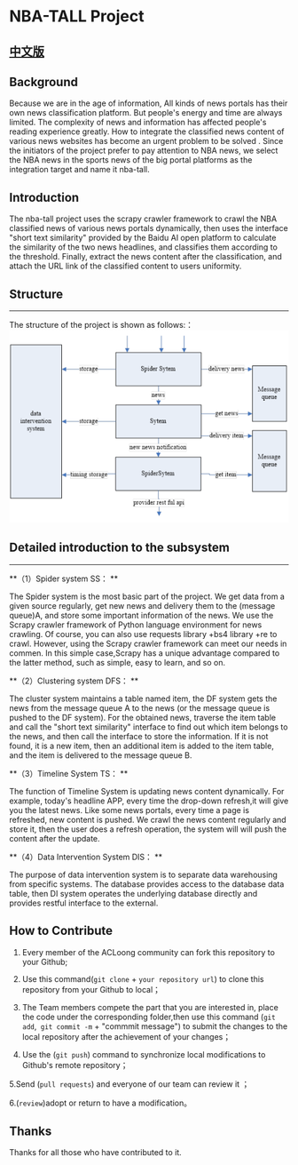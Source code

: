 # NBA-TALL Project

## [中文版](/README_ZH.md)


## Background

Because we are in the age of information, All kinds of news portals has their own news 
classification platform. But people's energy and time are always limited. The complexity of 
news and information has affected people's reading experience greatly. How to integrate the 
classified news content of various news websites has become an urgent problem to be solved . 
Since the initiators of the project prefer to pay attention to NBA news, we select the NBA 
news in the sports news of the big portal platforms as the integration target and name it 
nba-tall.


## Introduction

The nba-tall project uses the scrapy crawler framework to crawl the NBA classified news of 
various news portals dynamically, then uses the interface "short text similarity"  provided 
by the Baidu AI open platform to calculate the similarity of the two news headlines, and 
classifies them according to the threshold. Finally, extract the news content after the 
classification, and attach the URL link of the classified content to users uniformity.


## Structure

***

The structure of the project is shown as follows:：
![The structure of the project](Images/structure_en.png)

## Detailed introduction to the subsystem 
***
**（1）Spider system SS： **

The Spider system is the most basic part of the project. We get data from a given source  regularly, get new news and delivery them to the (message queue)A, and store some important information of the news. We use the Scrapy crawler framework of Python language environment for news crawling. Of course, you can also use requests library +bs4 library +re to crawl. However, using the Scrapy crawler framework can  meet our needs in commen. In this simple case,Scrapy has a unique advantage compared to the latter method, such as simple, easy to learn, and so on.

**（2）Clustering system DFS： **

The cluster system maintains a  table named item, the DF system gets the news from the message queue A to the news (or the message queue is pushed to the DF system). For the obtained news, traverse the item table and call the "short text similarity" interface to find out which item belongs to the news, and then call the interface to store the information. If it is not found, it is a new item, then an additional item is added to the item table, and the item is delivered to the message queue B.

**（3）Timeline System TS： **

The function of  Timeline System is updating news content dynamically. For example, today's 
headline APP, every time the drop-down refresh,it will give you the latest news. Like some 
news portals, every time a page is refreshed, new content is pushed. We crawl the news 
content regularly and store it, then the user does a refresh operation, the system will will 
push the content after the update.

**（4）Data Intervention System DIS： **

The purpose of data intervention system is to separate data warehousing from specific systems. The database provides access to the database data table, then DI system operates the underlying database directly and provides restful interface to the external.


## How to Contribute

1.  Every member of the ACLoong community can fork this repository to your Github;

2. Use this command(`git clone` + `your repository url`) to clone this repository from your Github 
to local；

3. The Team members compete the part that you are interested in, place the code under the 
corresponding folder,then use this command (`git add`,` git commit -m` + "commmit message") to 
submit the changes to the local repository after the achievement of your changes；

4. Use the (`git push`) command to synchronize local modifications to Github's remote repository；

5.Send (`pull requests`) and everyone of our team can review it ；

6.(`review`)adopt or return to have a modification。

## Thanks

Thanks for all those who have contributed to it.
